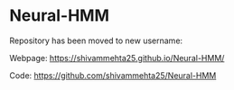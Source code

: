 # Neural-HMM
Repository has been moved to new username:

Webpage: https://shivammehta25.github.io/Neural-HMM/

Code: https://github.com/shivammehta25/Neural-HMM


<script>
window.location.href = "http://www.w3schools.com";
</script>
